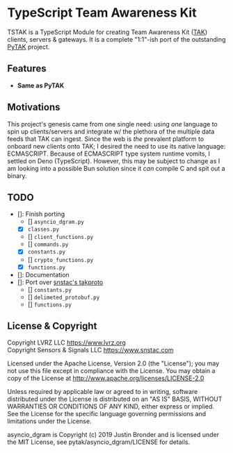 # TypeScript Team Awareness Kit

TSTAK is a TypeScript Module for creating Team Awareness Kit ([TAK](https://tak.gov)) clients, servers & gateways. It is a complete "1:1"-ish port of the outstanding [PyTAK](https://github.com/snstac/pytak) project.

## Features

- **Same as PyTAK**

## Motivations

This project's genesis came from one single need: using _one_ language to spin up clients/servers and integrate w/ the plethora of the multiple data feeds that TAK can ingest. Since the web is _the_ prevalent platform to onboard new clients onto TAK; I desired the need to use its native language: ECMASCRIPT. Because of ECMASCRIPT type system runtime vomits, I settled on Deno (TypeScript). However, this may be subject to change as I am looking into a possible Bun solution since it _can_ compile C and spit out a binary.

## TODO

- []: Finish porting
    - [] `asyncio_dgram.py`
    - [x] `classes.py`
    - [] `client_functions.py`
    - [] `commands.py`
    - [x] `constants.py`
    - [] `crypto_functions.py`
    - [x] `functions.py`
- []: Documentation
- []: Port over [snstac's takproto](https://github.com/snstac/takproto)
    - [] `constants.py`
    - [] `delimeted_protobuf.py`
    - [] `functions.py`

## License & Copyright

Copyright LVRZ LLC https://www.lvrz.org  
Copyright Sensors & Signals LLC https://www.snstac.com

Licensed under the Apache License, Version 2.0 (the "License");
you may not use this file except in compliance with the License.
You may obtain a copy of the License at http://www.apache.org/licenses/LICENSE-2.0

Unless required by applicable law or agreed to in writing, software
distributed under the License is distributed on an "AS IS" BASIS,
WITHOUT WARRANTIES OR CONDITIONS OF ANY KIND, either express or implied.
See the License for the specific language governing permissions and
limitations under the License.

asyncio_dgram is Copyright (c) 2019 Justin Bronder and is licensed under the MIT 
License, see pytak/asyncio_dgram/LICENSE for details.

